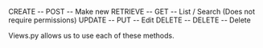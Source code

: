 CREATE -- POST -- Make new
RETRIEVE -- GET -- List / Search (Does not require permissions)
UPDATE -- PUT -- Edit
DELETE -- DELETE -- Delete


Views.py allows us to use each of these methods.

